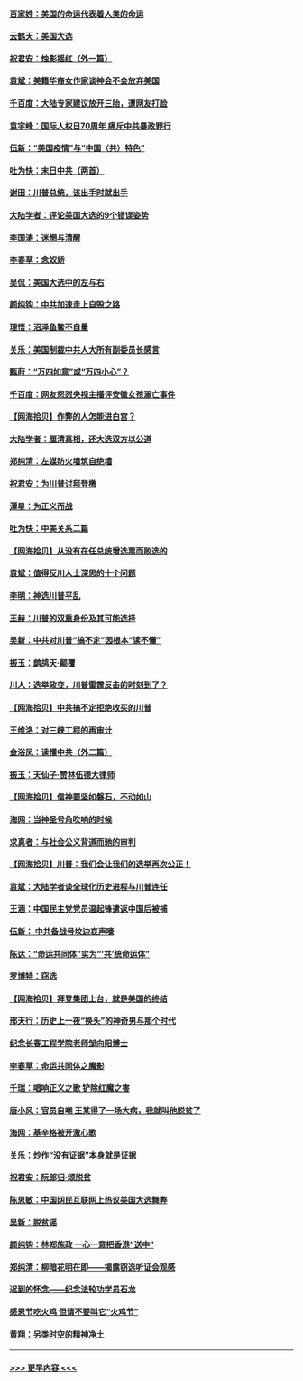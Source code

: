 #### [百家姓：美国的命运代表着人类的命运](../pages/nsc993/n12615838.md?t=12131651) 
#### [云鹤天：美国大选](../pages/nsc993/n12615994.md?t=12131651) 
#### [祝君安：烛影摇红（外一篇）](../pages/nsc993/n12615975.md?t=12131651) 
#### [袁斌：美籍华裔女作家谈神会不会放弃美国](../pages/nsc993/n12615263.md?t=12131651) 
#### [千百度：大陆专家建议放开三胎，遭网友打脸](../pages/nsc993/n12614456.md?t=12131651) 
#### [袁宇峰：国际人权日70周年 痛斥中共暴政罪行](../pages/nsc993/n12611965.md?t=12131651) 
#### [伍新：“美国疫情”与“中国（共）特色”](../pages/nsc993/n12611463.md?t=12131651) 
#### [吐为快：末日中共（两首）](../pages/nsc993/n12611461.md?t=12131651) 
#### [谢田：川普总统，该出手时就出手](../pages/nsc993/n12610905.md?t=12131651) 
#### [大陆学者：评论美国大选的9个错误姿势](../pages/nsc993/n12609586.md?t=12131651) 
#### [李国涛：迷惘与清醒](../pages/nsc993/n12607532.md?t=12131651) 
#### [李春草：念奴娇](../pages/nsc993/n12607083.md?t=12131651) 
#### [吴侃：美国大选中的左与右](../pages/nsc993/n12607054.md?t=12131651) 
#### [颜纯钩：中共加速走上自毁之路](../pages/nsc993/n12606473.md?t=12131651) 
#### [理悟：沼泽鱼鳖不自量](../pages/nsc993/n12606454.md?t=12131651) 
#### [关乐：美国制裁中共人大所有副委员长感言](../pages/nsc993/n12606442.md?t=12131651) 
#### [甄莳：“万四如意”或“万四小心”？](../pages/nsc993/n12606091.md?t=12131651) 
#### [千百度：网友怒怼央视主播评安徽女孩溺亡事件](../pages/nsc993/n12605370.md?t=12131651) 
#### [【网海拾贝】作弊的人怎能进白宫？](../pages/nsc993/n12603546.md?t=12131651) 
#### [大陆学者：厘清真相，还大选双方以公道](../pages/nsc993/n12603475.md?t=12131651) 
#### [郑纯清：左媒防火墙筑自绝墙](../pages/nsc993/n12602226.md?t=12131651) 
#### [祝君安：为川普讨拜登檄](../pages/nsc993/n12602199.md?t=12131651) 
#### [潭星：为正义而战](../pages/nsc993/n12600926.md?t=12131651) 
#### [吐为快：中美关系二篇](../pages/nsc993/n12600908.md?t=12131651) 
#### [【网海拾贝】从没有在任总统增选票而败选的](../pages/nsc993/n12600435.md?t=12131651) 
#### [袁斌：值得反川人士深思的十个问题](../pages/nsc993/n12600332.md?t=12131651) 
#### [李明：神选川普平乱](../pages/nsc993/n12599751.md?t=12131651) 
#### [王赫：川普的双重身份及其可能选择](../pages/nsc993/n12599723.md?t=12131651) 
#### [吴新：中共对川普“搞不定”因根本“读不懂”](../pages/nsc993/n12599502.md?t=12131651) 
#### [振玉：鹧鸪天‧颠覆](../pages/nsc993/n12599494.md?t=12131651) 
#### [川人：选举政变，川普雷霆反击的时刻到了？](../pages/nsc993/n12599291.md?t=12131651) 
#### [【网海拾贝】中共搞不定拒绝收买的川普](../pages/nsc993/n12598955.md?t=12131651) 
#### [王维洛：对三峡工程的再审计](../pages/nsc993/n12598436.md?t=12131651) 
#### [金浴凤：读懂中共（外二篇）](../pages/nsc993/n12597943.md?t=12131651) 
#### [振玉：天仙子‧赞林伍德大律师](../pages/nsc993/n12597929.md?t=12131651) 
#### [【网海拾贝】信神要坚如磐石，不动如山](../pages/nsc993/n12597901.md?t=12131651) 
#### [海网：当神圣号角吹响的时候](../pages/nsc993/n12595891.md?t=12131651) 
#### [求真者：与社会公义背道而驰的审判](../pages/nsc993/n12595868.md?t=12131651) 
#### [【网海拾贝】川普：我们会让我们的选举再次公正！](../pages/nsc993/n12594930.md?t=12131651) 
#### [袁斌：大陆学者谈全球化历史进程与川普连任](../pages/nsc993/n12594690.md?t=12131651) 
#### [王涵：中国民主党党员温起锋遣返中国后被捕](../pages/nsc993/n12594540.md?t=12131651) 
#### [伍新： 中共备战号坟边哀声嚎](../pages/nsc993/n12593086.md?t=12131651) 
#### [陈达：“命运共同体”实为“‘共’统命运体”](../pages/nsc993/n12590865.md?t=12131651) 
#### [罗博特：窃选](../pages/nsc993/n12590619.md?t=12131651) 
#### [【网海拾贝】拜登集团上台，就是美国的终结](../pages/nsc993/n12589725.md?t=12131651) 
#### [邢天行：历史上一夜“换头”的神奇男与那个时代](../pages/nsc993/n12589424.md?t=12131651) 
#### [纪念长春工程学院老师邹向阳博士](../pages/nsc993/n12585390.md?t=12131651) 
#### [李春草：命运共同体之魔影](../pages/nsc993/n12585026.md?t=12131651) 
#### [千瑞：唱响正义之歌 铲除红魔之害](../pages/nsc993/n12585002.md?t=12131651) 
#### [唐小风：官员自嘲 王某得了一场大病，我就叫他脱贫了](../pages/nsc993/n12584981.md?t=12131651) 
#### [海网：基辛格被开激心歌](../pages/nsc993/n12584946.md?t=12131651) 
#### [关乐：炒作“没有证据”本身就是证据](../pages/nsc993/n12583146.md?t=12131651) 
#### [祝君安：阮郎归‧颂脱贫](../pages/nsc993/n12583119.md?t=12131651) 
#### [陈思敏：中国网民互联网上热议美国大选舞弊](../pages/nsc993/n12582845.md?t=12131651) 
#### [吴新：脱贫谣](../pages/nsc993/n12580839.md?t=12131651) 
#### [颜纯钩：林郑施政 一心一意把香港“送中”](../pages/nsc993/n12580805.md?t=12131651) 
#### [郑纯清：柳暗花明在即——揭露窃选听证会观感](../pages/nsc993/n12580795.md?t=12131651) 
#### [迟到的怀念——纪念法轮功学员石龙](../pages/nsc993/n12580245.md?t=12131651) 
#### [感恩节吃火鸡  但请不要叫它“火鸡节”](../pages/nsc993/n12580252.md?t=12131651) 
#### [黄翔：另类时空的精神净土](../pages/nsc993/n12578638.md?t=12131651) 

----
#### [ >>> 更早内容 <<< ](../indexes/nsc993-earlier.md)
